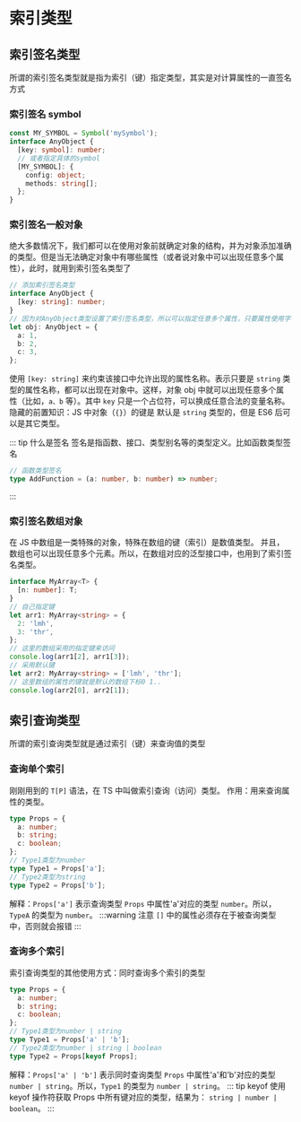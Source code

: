 # 索引类型

## 索引签名类型

所谓的索引签名类型就是指为索引（键）指定类型，其实是对计算属性的一直签名方式

### 索引签名 symbol

```ts
const MY_SYMBOL = Symbol('mySymbol');
interface AnyObject {
  [key: symbol]: number;
  // 或者指定具体的symbol
  [MY_SYMBOL]: {
    config: object;
    methods: string[];
  };
}
```

### 索引签名一般对象

绝大多数情况下，我们都可以在使用对象前就确定对象的结构，并为对象添加准确的类型。但是当无法确定对象中有哪些属性（或者说对象中可以出现任意多个属性），此时，就用到索引签名类型了

```ts
// 添加索引签名类型
interface AnyObject {
  [key: string]: number;
}
// 因为对AnyObject类型设置了索引签名类型，所以可以指定任意多个属性，只要属性使用字符串即可。在js中属性默认为字符串，当然ES6后也可以为其他类型
let obj: AnyObject = {
  a: 1,
  b: 2,
  c: 3,
};
```

使用 `[key: string]` 来约束该接口中允许出现的属性名称。表示只要是 `string` 类型的属性名称，都可以出现在对象中。这样，对象 obj 中就可以出现任意多个属性（比如，`a、b` 等）。其中 `key` 只是一个占位符，可以换成任意合法的变量名称。
隐藏的前置知识：JS 中对象（`{}`）的键是 默认是 `string` 类型的，但是 ES6 后可以是其它类型。

::: tip 什么是签名
签名是指函数、接口、类型别名等的类型定义。比如函数类型签名

```ts
// 函数类型签名
type AddFunction = (a: number, b: number) => number;
```

:::

### 索引签名数组对象

在 JS 中数组是一类特殊的对象，特殊在数组的键（索引）是数值类型。
并且，数组也可以出现任意多个元素。所以，在数组对应的泛型接口中，也用到了索引签名类型。

```ts
interface MyArray<T> {
  [n: number]: T;
}
// 自己指定键
let arr1: MyArray<string> = {
  2: 'lmh',
  3: 'thr',
};
// 这里的数组采用的指定键来访问
console.log(arr1[2], arr1[3]);
// 采用默认键
let arr2: MyArray<string> = ['lmh', 'thr'];
// 这里数组的属性的键就是默认的数组下标0 1..
console.log(arr2[0], arr2[1]);
```

## 索引查询类型

所谓的索引查询类型就是通过索引（键）来查询值的类型

### 查询单个索引

刚刚用到的 `T[P]` 语法，在 TS 中叫做索引查询（访问）类型。
作用：用来查询属性的类型。

```ts
type Props = {
  a: number;
  b: string;
  c: boolean;
};
// Type1类型为number
type Type1 = Props['a'];
// Type2类型为string
type Type2 = Props['b'];
```

解释：`Props['a']` 表示查询类型 `Props` 中属性'a'对应的类型 `number`。所以，`TypeA` 的类型为 `number`。
:::warning 注意
`[]` 中的属性必须存在于被查询类型中，否则就会报错
:::

### 查询多个索引

索引查询类型的其他使用方式：同时查询多个索引的类型

```ts
type Props = {
  a: number;
  b: string;
  c: boolean;
};
// Type1类型为number | string
type Type1 = Props['a' | 'b'];
// Type2类型为number | string | boolean
type Type2 = Props[keyof Props];
```

解释：`Props['a' | 'b']` 表示同时查询类型 `Props` 中属性'a'和'b'对应的类型 `number | string`。所以，`Type1` 的类型为 `number | string`。
::: tip keyof
使用 keyof 操作符获取 Props 中所有键对应的类型，结果为： `string | number | boolean`。
:::
